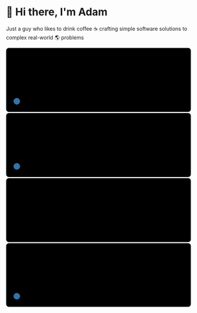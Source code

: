  # 👋 Hi there, I'm Adam

Just a guy who likes to drink coffee ☕ crafting simple software solutions to complex real-world 🌎 problems

<!-- START: REPO-PINS -->
[![profile-icons/readme-repo-pins pin img](files/0.svg)](https://github.com/profile-icons/readme-repo-pins) [![Hacktoberfest-Stats/hacktoberfest-stats-tap pin img](files/1.svg)](https://github.com/Hacktoberfest-Stats/hacktoberfest-stats-tap) 
[![Hacktoberfest-Stats/hacktoberfest-stats pin img](files/2.svg)](https://github.com/Hacktoberfest-Stats/hacktoberfest-stats) [![R055A/R055A pin img](files/3.svg)](https://github.com/R055A/R055A) 
<!-- END: REPO-PINS -->
